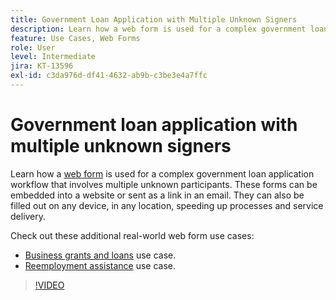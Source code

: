 ```yaml
---
title: Government Loan Application with Multiple Unknown Signers
description: Learn how a web form is used for a complex government loan application workflow that involves multiple unknown participants
feature: Use Cases, Web Forms
role: User
level: Intermediate
jira: KT-13596
exl-id: c3da976d-df41-4632-ab9b-c3be3e4a7ffc
---
```

# Government loan application with multiple unknown signers

Learn how a [web form](../sign-advanced-users/webform.md) is used for a complex government loan application workflow that involves multiple unknown participants. These forms can be embedded into a website or sent as a link in an email. They can also be filled out on any device, in any location, speeding up processes and service delivery.

Check out these additional real-world web form use cases:

* [Business grants and loans](https://experienceleague.adobe.com/docs/document-cloud-learn/sign-learning-hub/expand/recipes/gov/usecasegovgrants.html?lang=en) use case.
* [Reemployment assistance](https://experienceleague.adobe.com/docs/document-cloud-learn/sign-learning-hub/expand/recipes/gov/usecasegovreemployment.html?lang=en) use case.

>[!VIDEO](https://video.tv.adobe.com/v/3421619?quality=12&learn=on&hidetitle=true)
